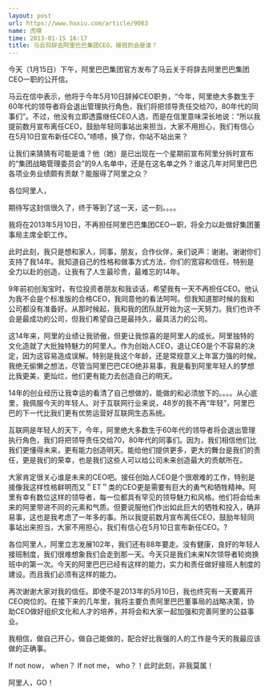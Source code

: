 ```yaml
---
layout: post
url: https://www.huxiu.com/article/9063
name: 虎嗅
time: 2013-01-15 16:17
title: 马云将辞去阿里巴巴集团CEO，接班的会是谁？
---
```

今天（1月15日）下午，阿里巴巴集团官方发布了马云关于将辞去阿里巴巴集团CEO一职的公开信。

马云在信中表示，他将于今年5月10日辞掉CEO职务，“今年，阿里绝大多数生于60年代的领导者将会退出管理执行角色，我们将把领导责任交给70，80年代的同事们”。不过，他没有立即透露继任CEO人选，而是在信里意味深长地说：“所以我提前数月宣布离任CEO，鼓励年轻同事站出来担当，大家不用担心，我们有信心在5月10日宣布新任CEO。”啧啧，换了你，你站不站出来？

让我们来猜猜有可能是谁？他（她）是已出现在一个星期前宣布阿里分拆时宣布的“集团战略管理委员会”的9人名单中，还是在这名单之外？谁这几年对阿里巴巴各项业务业绩颇有贡献？能服得了阿里之众？

各位阿里人，

期待写这封信很久了，终于等到了这一天，这一刻。。。。

我将在2013年5月10日，不再担任阿里巴巴集团CEO一职，将全力以赴做好集团董事局主席全职工作。

此时此刻，我只是想和家人，同事，朋友，合作伙伴，亲们说声：谢谢。谢谢你们支持了我14年。我知道自己的性格和做事方式方法，你们的宽容和信任，特别是全力以赴的创造，让我有了人生最珍贵，最难忘的14年。

9年前初创淘宝时，有位投资者朋友和我谈话，希望我有一天不再担任CEO。他认为我不会是个标准版的合格CEO，我同意他的看法呵呵。但我知道那时候的我和公司都没有准备好。从那时候起，我和我的团队就开始为这一天努力。我们也许不会是最成功的公司，但我们希望自己是最持久，最具活力的公司。

这14年来，阿里的业绩让我骄傲，但更让我惊喜的是阿里人的成长。阿里独特的文化造就了大批独特魅力的阿里人。作为创始人CEO，退让CEO是个不容易的决定，因为这容易造成误解。特别是我这个年龄，还是常规意义上年富力强的时候。我绝无偷懒之想法，尽管当阿里巴巴CEO绝非易事，我是看到阿里年轻人的梦想比我更美，更灿烂，他们更有能力去创造自己的明天。

14年的创业经历让我幸运的看清了自己想做的，能做的和必须放下的。。。。从心底里，我佩服今天的年轻人。对于互联网行业来说，48岁的我不再“年轻”，阿里巴巴的下一代比我们更有优势运营好互联网生态系统。

互联网是年轻人的天下，今年，阿里绝大多数生于60年代的领导者将会退出管理执行角色，我们将把领导责任交给70，80年代的同事们。因为，我们相信他们比我们更懂得未来，更有能力创造明天。能给他们提供更多，更大的舞台是我们的责任，更是我们的荣幸，也是我们这些人可以给公司未来创造最大的贡献所在。

大家肯定很关心谁是未来的CEO吧。接任创始人CEO是个很艰难的工作，特别是接像我这样性格鲜明而又＂ET＂类的CEO更是需要有巨大的勇气和牺牲精神。阿里有幸有数位这样的领导者，每一位都具有罕见的领导魅力和风格。他们将会给未来的阿里带进不同的元素和气质。但要说服他们作出如此巨大的牺牲和投入，确非易事，这也是我考虑了一年多的事。所以我提前数月宣布离任CEO，鼓励年轻同事站出来担当，大家不用担心，我们有信心在5月10日宣布新任CEO。?

各位阿里人，阿里立志发展102年，我们还有88年要走。没有健康，良好的年轻人接班制度，我们很难想象我们会走到那一天。今天只是我们未来N次领导者轮岗换班中的第一次。今天的阿里巴巴已经有这样的能力，实力和责任做好接班人制度的建设。而且我们必须有这样的能力。

再次谢谢大家对我的信任。即使不是2013年的5月10日，我也终究有一天要离开CEO岗位的。在接下来的几年里，我将主要负责阿里巴巴董事局的战略决策，协助CEO做好组织文化和人才的培养，并将会和大家一起加强和完善阿里的公益事业。

我相信，做自己开心，做自己能做的，配合好比我强的人的工作是今天的我最应该做的正确事。

If not now， when？ If not me， who？！此时此刻，非我莫属！

阿里人，GO！

